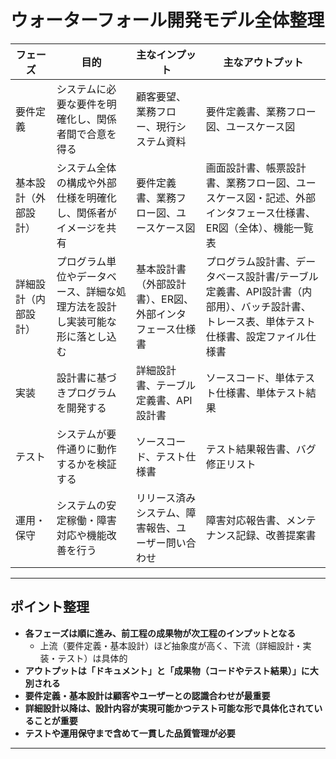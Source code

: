 
# ウォーターフォール開発モデル全体整理

| フェーズ         | 目的                                                                 | 主なインプット                                                                            | 主なアウトプット                                                                                                                    |
|------------------|----------------------------------------------------------------------|------------------------------------------------------------------------------------------|-------------------------------------------------------------------------------------------------------------------------------------|
| 要件定義         | システムに必要な要件を明確化し、関係者間で合意を得る                  | 顧客要望、業務フロー、現行システム資料                                                    | 要件定義書、業務フロー図、ユースケース図                                                                                           |
| 基本設計（外部設計） | システム全体の構成や外部仕様を明確化し、関係者がイメージを共有         | 要件定義書、業務フロー図、ユースケース図                                                  | 画面設計書、帳票設計書、業務フロー図、ユースケース図・記述、外部インタフェース仕様書、ER図（全体）、機能一覧表                     |
| 詳細設計（内部設計） | プログラム単位やデータベース、詳細な処理方法を設計し実装可能な形に落とし込む | 基本設計書（外部設計書）、ER図、外部インタフェース仕様書                                  | プログラム設計書、データベース設計書/テーブル定義書、API設計書（内部用）、バッチ設計書、トレース表、単体テスト仕様書、設定ファイル仕様書 |
| 実装              | 設計書に基づきプログラムを開発する                                     | 詳細設計書、テーブル定義書、API設計書                                                     | ソースコード、単体テスト仕様書、単体テスト結果                                                                                      |
| テスト            | システムが要件通りに動作するかを検証する                              | ソースコード、テスト仕様書                                                               | テスト結果報告書、バグ修正リスト                                                                                                    |
| 運用・保守        | システムの安定稼働・障害対応や機能改善を行う                           | リリース済みシステム、障害報告、ユーザー問い合わせ                                        | 障害対応報告書、メンテナンス記録、改善提案書                                                                                       |

---

## ポイント整理

- **各フェーズは順に進み、前工程の成果物が次工程のインプットとなる**
  - 上流（要件定義・基本設計）ほど抽象度が高く、下流（詳細設計・実装・テスト）は具体的
- **アウトプットは「ドキュメント」と「成果物（コードやテスト結果）」に大別される**
- **要件定義・基本設計は顧客やユーザーとの認識合わせが最重要**
- **詳細設計以降は、設計内容が実現可能かつテスト可能な形で具体化されていることが重要**
- **テストや運用保守まで含めて一貫した品質管理が必要**

---

